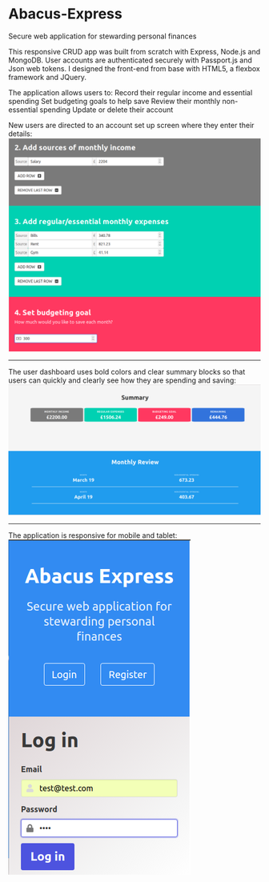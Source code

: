 # Abacus-Express
Secure web application for stewarding personal finances 

This responsive CRUD app was built from scratch with Express, Node.js and MongoDB.
User accounts are authenticated securely with Passport.js and Json web tokens.
I designed the front-end from base with HTML5, a flexbox framework and JQuery. 

The application allows users to:
  Record their regular income and essential spending
  Set budgeting goals to help save
  Review their monthly non-essential spending
  Update or delete their account

New users are directed to an account set up screen where they enter their details:
![](reg.png)
<hr>

The user dashboard uses bold colors and clear summary blocks so that users can quickly and 
clearly see how they are spending and saving:
![](Dash.png)
<hr>

The application is responsive for mobile and tablet: 
![](mobile.png)
